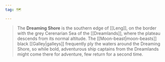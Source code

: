 ```yaml
---
tag: 🗺️

---
```

> The **Dreaming Shore** is the southern edge of [[Leng]], on the border with the grey Cerenarian Sea of the [[Dreamlands]], where the plateau descends from its normal altitude. The [[Moon-beast|moon-beasts]] black [[Galley|galleys]] frequently ply the waters around the Dreaming Shore, so while bold, adventurous ship captains from the Dreamlands might come there for adventure, few return for a second time.







